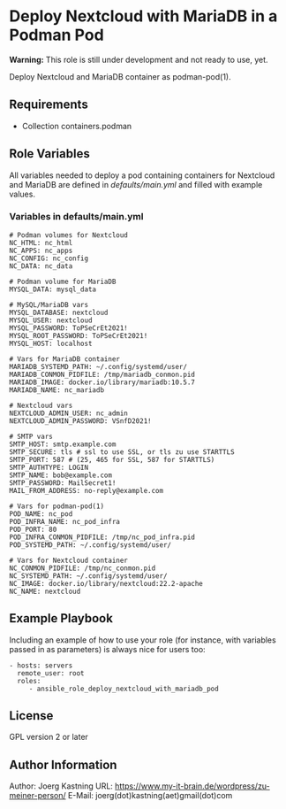 Deploy Nextcloud with MariaDB in a Podman Pod
=============================================

**Warning:** This role is still under development and not ready to use, yet.

Deploy Nextcloud and MariaDB container as podman-pod(1).

Requirements
------------

* Collection containers.podman

Role Variables
--------------

All variables needed to deploy a pod containing containers for Nextcloud and
MariaDB are defined in _defaults/main.yml_ and filled with example values.

### Variables in defaults/main.yml

```
# Podman volumes for Nextcloud
NC_HTML: nc_html
NC_APPS: nc_apps
NC_CONFIG: nc_config
NC_DATA: nc_data

# Podman volume for MariaDB
MYSQL_DATA: mysql_data

# MySQL/MariaDB vars
MYSQL_DATABASE: nextcloud
MYSQL_USER: nextcloud
MYSQL_PASSWORD: ToPSeCrEt2021!
MYSQL_ROOT_PASSWORD: ToPSeCrEt2021!
MYSQL_HOST: localhost

# Vars for MariaDB container
MARIADB_SYSTEMD_PATH: ~/.config/systemd/user/
MARIADB_CONMON_PIDFILE: /tmp/mariadb_conmon.pid
MARIADB_IMAGE: docker.io/library/mariadb:10.5.7
MARIADB_NAME: nc_mariadb

# Nextcloud vars
NEXTCLOUD_ADMIN_USER: nc_admin
NEXTCLOUD_ADMIN_PASSWORD: VSnfD2021!

# SMTP vars
SMTP_HOST: smtp.example.com
SMTP_SECURE: tls # ssl to use SSL, or tls zu use STARTTLS
SMTP_PORT: 587 # (25, 465 for SSL, 587 for STARTTLS)
SMTP_AUTHTYPE: LOGIN
SMTP_NAME: bob@example.com
SMTP_PASSWORD: MailSecret1!
MAIL_FROM_ADDRESS: no-reply@example.com

# Vars for podman-pod(1)
POD_NAME: nc_pod
POD_INFRA_NAME: nc_pod_infra
POD_PORT: 80
POD_INFRA_CONMON_PIDFILE: /tmp/nc_pod_infra.pid
POD_SYSTEMD_PATH: ~/.config/systemd/user/

# Vars for Nextcloud container
NC_CONMON_PIDFILE: /tmp/nc_conmon.pid
NC_SYSTEMD_PATH: ~/.config/systemd/user/
NC_IMAGE: docker.io/library/nextcloud:22.2-apache
NC_NAME: nextcloud
```

Example Playbook
----------------

Including an example of how to use your role (for instance, with variables passed in as parameters) is always nice for users too:

    - hosts: servers
      remote_user: root
      roles:
         - ansible_role_deploy_nextcloud_with_mariadb_pod

License
-------

GPL version 2 or later

Author Information
------------------

Author: Joerg Kastning
URL: https://www.my-it-brain.de/wordpress/zu-meiner-person/
E-Mail: joerg(dot)kastning(aet)gmail(dot)com
